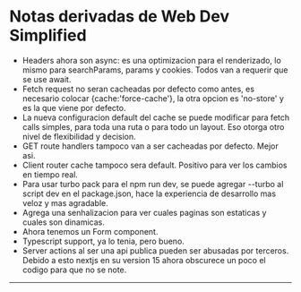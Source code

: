 # Notas derivadas de Web Dev Simplified

- Headers ahora son async: es una optimizacion para el renderizado, lo mismo para searchParams, params y cookies. Todos van a requerir que se use await.
- Fetch request no seran cacheadas por defecto como antes, es necesario colocar {cache:'force-cache'}, la otra opcion es 'no-store' y es la que viene por defecto.
- La nueva configuracion default del cache se puede modificar para fetch calls simples, para toda una ruta o para todo un layout. Eso otorga otro nivel de flexibilidad y decision.
- GET route handlers tampoco van a ser cacheadas por defecto. Mejor asi.
- Client router cache tampoco sera default. Positivo para ver los cambios en tiempo real.
- Para usar turbo pack para el npm run dev, se puede agregar --turbo al script dev en el package.json, hace la experiencia de desarrollo mas veloz y mas agradable.
- Agrega una senhalizacion para ver cuales paginas son estaticas y cuales son dinamicas.
- Ahora tenemos un Form component.
- Typescript support, ya lo tenia, pero bueno.
- Server actions al ser una api publica pueden ser abusadas por terceros. Debido a esto nextjs en su version 15 ahora obscurece un poco el codigo para que no se note.

---
